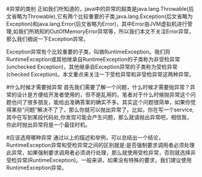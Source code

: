 #异常的类别
正如我们所知道的，java中的异常的超类是java.lang.Throwable(后文省略为Throwable),它有两个比较重要的子类,java.lang.Exception(后文省略为Exception)和java.lang.Error(后文省略为Error)，其中Error由JVM虚拟机进行管理,如我们所熟知的OutOfMemoryError异常等，所以我们本文不关注Error异常，那么我们细说一下Exception异常。

Exception异常有个比较重要的子类，叫做RuntimeException。我们将RuntimeException或其他继承自RuntimeException的子类称为非受检异常(unchecked Exception)，其他继承自Exception异常的子类称为受检异常(checked Exception)。本文重点来关注一下受检异常和非受检异常这两种异常。


#什么时候才需要抛异常
首先我们需要了解一个问题，什么时候才需要抛异常？异常的设计是方便给开发者使用的，但不是乱用的，笔者对于什么时候抛异常这个问题也问了很多朋友，能给出准确答案的确实不多。其实这个问题很简单，如果你觉得某些”问题”解决不了了，那么你就可以抛出异常了。比如，你在写一个service,其中在写到某段代码处,你发现可能会产生问题，那么就请抛出异常吧，相信我，你此时抛出异常将是一个最佳时机。


#应该选用哪种异常
通过以上的描述和举例，可以总结出一个结论，RuntimeException异常和受检异常之间的区别就是:是否强制要求调用者必须处理此异常，如果强制要求调用者必须进行处理，那么就使用受检异常，否则就选择非受检异常(RuntimeException)。一般来讲，如果没有特殊的要求，我们建议使用RuntimeException异常。